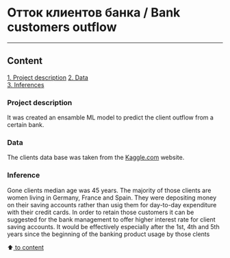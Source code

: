 # Отток клиентов банка / Bank customers outflow
---

## Content

[1. Project description](README.md#Project-description)
[2. Data](README.md#Data)                               
[3. Inferences](README.md#Inferences)                   


### Project description
It was created an ensamble ML model to predict the client outflow from a certain bank. 


### Data
The clients data base was taken from the [Kaggle.com](https://www.kaggle.com/datasets/mathchi/churn-for-bank-customers) website.

### Inference
Gone clients median age was 45 years. The majority of those clients are women living in Germany, France and Spain. They were depositing money on their saving accounts rather than usig them for day-to-day expenditure with their credit cards. In order to retain those customers it can be suggested for the bank management to offer higher interest rate for client saving accounts. It would be effectively especially after the 1st, 4th and 5th years since the beginning of the banking product usage by those clents

:arrow_up:[ to content](_)
